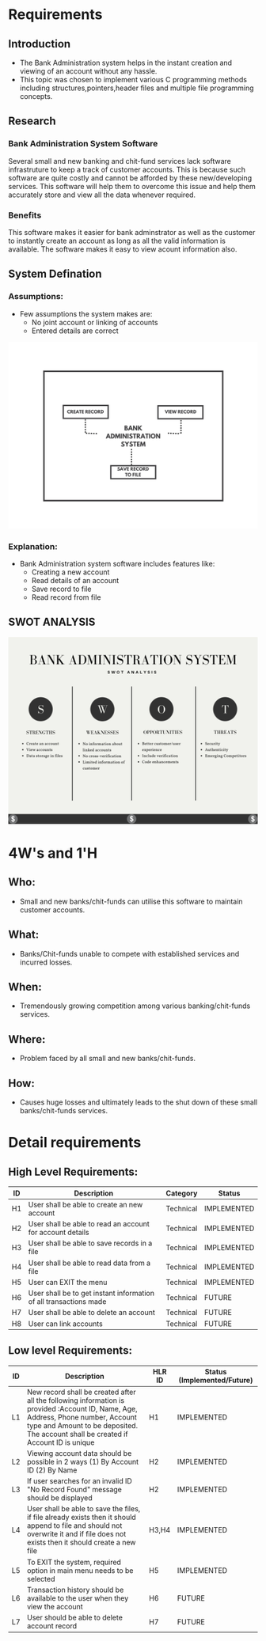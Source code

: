 # Requirements
## Introduction
 * The Bank Administration system helps in the instant creation and viewing of an account without any hassle. 
 * This topic was chosen to implement various C programming methods including structures,pointers,header files and multiple file programming concepts.

## Research
### Bank Administration System Software
Several small and new banking and chit-fund services lack software infrastruture to keep a track of customer accounts. This is because such software are quite costly and cannot be afforded by these new/developing services. This software will help them to overcome this issue and help them accurately store and view all the data whenever required.  

### Benefits
This software makes it easier for bank adminstrator as well as the customer to instantly create an account as long as all the valid information is available. The software makes it easy to view acount information also.

## System Defination
### Assumptions:
* Few assumptions the system makes are: 
    * No joint account or linking of accounts
    * Entered details are correct
    
![Description](https://github.com/ad-6/MiniProject/blob/main/1_Requirements/Sys.png)
### Explanation:
* Bank Administration system software includes features like:
    * Creating a new account
    * Read details of an account
    * Save record to file
    * Read record from file 

## SWOT ANALYSIS
![SWOT Analysis](https://github.com/ad-6/MiniProject/blob/main/1_Requirements/SWOT.png)

# 4W&#39;s and 1&#39;H

## Who:
* Small and new banks/chit-funds can utilise this software to maintain customer accounts.

## What:
* Banks/Chit-funds unable to compete with established services and incurred losses.

## When:
* Tremendously growing competition among various banking/chit-funds services.

## Where:
* Problem faced by all small and new banks/chit-funds. 

## How:
* Causes huge losses and ultimately leads to the shut down of these small banks/chit-funds services. 

# Detail requirements
## High Level Requirements: 
| ID | Description | Category | Status | 
| ----- | ----- | ------- | ---------|
| H1 | User shall be able to create an new account| Technical | IMPLEMENTED | 
| H2 | User shall be able to read an account for account details| Technical |  IMPLEMENTED  |
| H3 | User shall be able to save records in a file | Technical |  IMPLEMENTED  |
| H4 | User shall be able to read data from a file | Technical |  IMPLEMENTED  |
| H5 | User can EXIT the menu |Technical| IMPLEMENTED  |
| H6 | User shall be to get instant information of all transactions made| Technical| FUTURE |
| H7 | User shall be able to delete an account| Technical| FUTURE |
| H8 | User can link accounts| Technical| FUTURE |
##  Low level Requirements:
 
| ID | Description | HLR ID | Status (Implemented/Future) |
| ------ | --------- | ------ | ----- |
| L1 |New record shall be created after all the following information is provided :Account ID, Name, Age, Address, Phone number, Account type and Amount to be deposited. The account shall be created if Account ID is unique | H1 |  IMPLEMENTED  |
| L2 | Viewing account data should be possible in 2 ways (1) By Account ID (2) By Name | H2 |  IMPLEMENTED |
| L3 | If user searches for an invalid ID "No Record Found" message should be displayed | H2|  IMPLEMENTED  |
| L4 | User shall be able to save the files, if file already exists then it should append to file and should not overwrite it and if file does not exists then it should create a new file | H3,H4 |  IMPLEMENTED  |
| L5 | To EXIT the system, required option in main menu needs to be selected | H5|  IMPLEMENTED  |
| L6 | Transaction history should be available to the user when they view the account| H6|  FUTURE  |
| L7 | User should be able to delete account record| H7|  FUTURE  |
